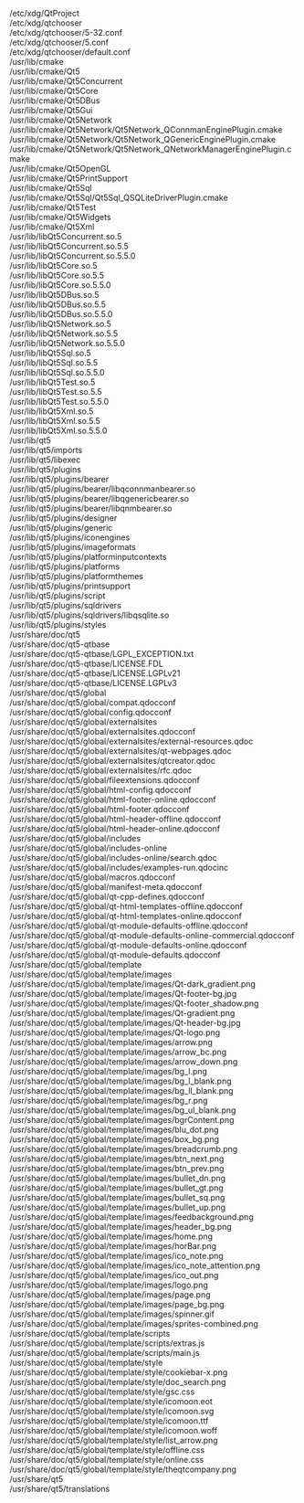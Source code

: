 /etc/xdg/QtProject  
/etc/xdg/qtchooser  
/etc/xdg/qtchooser/5-32.conf  
/etc/xdg/qtchooser/5.conf  
/etc/xdg/qtchooser/default.conf  
/usr/lib/cmake  
/usr/lib/cmake/Qt5  
/usr/lib/cmake/Qt5Concurrent  
/usr/lib/cmake/Qt5Core  
/usr/lib/cmake/Qt5DBus  
/usr/lib/cmake/Qt5Gui  
/usr/lib/cmake/Qt5Network  
/usr/lib/cmake/Qt5Network/Qt5Network\_QConnmanEnginePlugin.cmake  
/usr/lib/cmake/Qt5Network/Qt5Network\_QGenericEnginePlugin.cmake  
/usr/lib/cmake/Qt5Network/Qt5Network\_QNetworkManagerEnginePlugin.cmake  
/usr/lib/cmake/Qt5OpenGL  
/usr/lib/cmake/Qt5PrintSupport  
/usr/lib/cmake/Qt5Sql  
/usr/lib/cmake/Qt5Sql/Qt5Sql\_QSQLiteDriverPlugin.cmake  
/usr/lib/cmake/Qt5Test  
/usr/lib/cmake/Qt5Widgets  
/usr/lib/cmake/Qt5Xml  
/usr/lib/libQt5Concurrent.so.5  
/usr/lib/libQt5Concurrent.so.5.5  
/usr/lib/libQt5Concurrent.so.5.5.0  
/usr/lib/libQt5Core.so.5  
/usr/lib/libQt5Core.so.5.5  
/usr/lib/libQt5Core.so.5.5.0  
/usr/lib/libQt5DBus.so.5  
/usr/lib/libQt5DBus.so.5.5  
/usr/lib/libQt5DBus.so.5.5.0  
/usr/lib/libQt5Network.so.5  
/usr/lib/libQt5Network.so.5.5  
/usr/lib/libQt5Network.so.5.5.0  
/usr/lib/libQt5Sql.so.5  
/usr/lib/libQt5Sql.so.5.5  
/usr/lib/libQt5Sql.so.5.5.0  
/usr/lib/libQt5Test.so.5  
/usr/lib/libQt5Test.so.5.5  
/usr/lib/libQt5Test.so.5.5.0  
/usr/lib/libQt5Xml.so.5  
/usr/lib/libQt5Xml.so.5.5  
/usr/lib/libQt5Xml.so.5.5.0  
/usr/lib/qt5  
/usr/lib/qt5/imports  
/usr/lib/qt5/libexec  
/usr/lib/qt5/plugins  
/usr/lib/qt5/plugins/bearer  
/usr/lib/qt5/plugins/bearer/libqconnmanbearer.so  
/usr/lib/qt5/plugins/bearer/libqgenericbearer.so  
/usr/lib/qt5/plugins/bearer/libqnmbearer.so  
/usr/lib/qt5/plugins/designer  
/usr/lib/qt5/plugins/generic  
/usr/lib/qt5/plugins/iconengines  
/usr/lib/qt5/plugins/imageformats  
/usr/lib/qt5/plugins/platforminputcontexts  
/usr/lib/qt5/plugins/platforms  
/usr/lib/qt5/plugins/platformthemes  
/usr/lib/qt5/plugins/printsupport  
/usr/lib/qt5/plugins/script  
/usr/lib/qt5/plugins/sqldrivers  
/usr/lib/qt5/plugins/sqldrivers/libqsqlite.so  
/usr/lib/qt5/plugins/styles  
/usr/share/doc/qt5  
/usr/share/doc/qt5-qtbase  
/usr/share/doc/qt5-qtbase/LGPL\_EXCEPTION.txt  
/usr/share/doc/qt5-qtbase/LICENSE.FDL  
/usr/share/doc/qt5-qtbase/LICENSE.LGPLv21  
/usr/share/doc/qt5-qtbase/LICENSE.LGPLv3  
/usr/share/doc/qt5/global  
/usr/share/doc/qt5/global/compat.qdocconf  
/usr/share/doc/qt5/global/config.qdocconf  
/usr/share/doc/qt5/global/externalsites  
/usr/share/doc/qt5/global/externalsites.qdocconf  
/usr/share/doc/qt5/global/externalsites/external-resources.qdoc  
/usr/share/doc/qt5/global/externalsites/qt-webpages.qdoc  
/usr/share/doc/qt5/global/externalsites/qtcreator.qdoc  
/usr/share/doc/qt5/global/externalsites/rfc.qdoc  
/usr/share/doc/qt5/global/fileextensions.qdocconf  
/usr/share/doc/qt5/global/html-config.qdocconf  
/usr/share/doc/qt5/global/html-footer-online.qdocconf  
/usr/share/doc/qt5/global/html-footer.qdocconf  
/usr/share/doc/qt5/global/html-header-offline.qdocconf  
/usr/share/doc/qt5/global/html-header-online.qdocconf  
/usr/share/doc/qt5/global/includes  
/usr/share/doc/qt5/global/includes-online  
/usr/share/doc/qt5/global/includes-online/search.qdoc  
/usr/share/doc/qt5/global/includes/examples-run.qdocinc  
/usr/share/doc/qt5/global/macros.qdocconf  
/usr/share/doc/qt5/global/manifest-meta.qdocconf  
/usr/share/doc/qt5/global/qt-cpp-defines.qdocconf  
/usr/share/doc/qt5/global/qt-html-templates-offline.qdocconf  
/usr/share/doc/qt5/global/qt-html-templates-online.qdocconf  
/usr/share/doc/qt5/global/qt-module-defaults-offline.qdocconf  
/usr/share/doc/qt5/global/qt-module-defaults-online-commercial.qdocconf  
/usr/share/doc/qt5/global/qt-module-defaults-online.qdocconf  
/usr/share/doc/qt5/global/qt-module-defaults.qdocconf  
/usr/share/doc/qt5/global/template  
/usr/share/doc/qt5/global/template/images  
/usr/share/doc/qt5/global/template/images/Qt-dark\_gradient.png  
/usr/share/doc/qt5/global/template/images/Qt-footer-bg.jpg  
/usr/share/doc/qt5/global/template/images/Qt-footer\_shadow.png  
/usr/share/doc/qt5/global/template/images/Qt-gradient.png  
/usr/share/doc/qt5/global/template/images/Qt-header-bg.jpg  
/usr/share/doc/qt5/global/template/images/Qt-logo.png  
/usr/share/doc/qt5/global/template/images/arrow.png  
/usr/share/doc/qt5/global/template/images/arrow\_bc.png  
/usr/share/doc/qt5/global/template/images/arrow\_down.png  
/usr/share/doc/qt5/global/template/images/bg\_l.png  
/usr/share/doc/qt5/global/template/images/bg\_l\_blank.png  
/usr/share/doc/qt5/global/template/images/bg\_ll\_blank.png  
/usr/share/doc/qt5/global/template/images/bg\_r.png  
/usr/share/doc/qt5/global/template/images/bg\_ul\_blank.png  
/usr/share/doc/qt5/global/template/images/bgrContent.png  
/usr/share/doc/qt5/global/template/images/blu\_dot.png  
/usr/share/doc/qt5/global/template/images/box\_bg.png  
/usr/share/doc/qt5/global/template/images/breadcrumb.png  
/usr/share/doc/qt5/global/template/images/btn\_next.png  
/usr/share/doc/qt5/global/template/images/btn\_prev.png  
/usr/share/doc/qt5/global/template/images/bullet\_dn.png  
/usr/share/doc/qt5/global/template/images/bullet\_gt.png  
/usr/share/doc/qt5/global/template/images/bullet\_sq.png  
/usr/share/doc/qt5/global/template/images/bullet\_up.png  
/usr/share/doc/qt5/global/template/images/feedbackground.png  
/usr/share/doc/qt5/global/template/images/header\_bg.png  
/usr/share/doc/qt5/global/template/images/home.png  
/usr/share/doc/qt5/global/template/images/horBar.png  
/usr/share/doc/qt5/global/template/images/ico\_note.png  
/usr/share/doc/qt5/global/template/images/ico\_note\_attention.png  
/usr/share/doc/qt5/global/template/images/ico\_out.png  
/usr/share/doc/qt5/global/template/images/logo.png  
/usr/share/doc/qt5/global/template/images/page.png  
/usr/share/doc/qt5/global/template/images/page\_bg.png  
/usr/share/doc/qt5/global/template/images/spinner.gif  
/usr/share/doc/qt5/global/template/images/sprites-combined.png  
/usr/share/doc/qt5/global/template/scripts  
/usr/share/doc/qt5/global/template/scripts/extras.js  
/usr/share/doc/qt5/global/template/scripts/main.js  
/usr/share/doc/qt5/global/template/style  
/usr/share/doc/qt5/global/template/style/cookiebar-x.png  
/usr/share/doc/qt5/global/template/style/doc\_search.png  
/usr/share/doc/qt5/global/template/style/gsc.css  
/usr/share/doc/qt5/global/template/style/icomoon.eot  
/usr/share/doc/qt5/global/template/style/icomoon.svg  
/usr/share/doc/qt5/global/template/style/icomoon.ttf  
/usr/share/doc/qt5/global/template/style/icomoon.woff  
/usr/share/doc/qt5/global/template/style/list\_arrow.png  
/usr/share/doc/qt5/global/template/style/offline.css  
/usr/share/doc/qt5/global/template/style/online.css  
/usr/share/doc/qt5/global/template/style/theqtcompany.png  
/usr/share/qt5  
/usr/share/qt5/translations  
